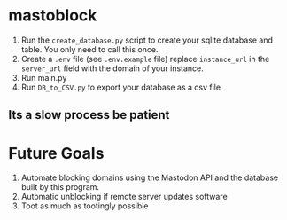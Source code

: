 # mastoblock

1. Run the `create_database.py` script to create your sqlite database and table. You only need to call this once.
2. Create a  `.env` file (see `.env.example` file) replace `instance_url` in the `server_url` field with the domain of your instance.
3. Run main.py
4. Run `DB_to_CSV.py` to export your database as a csv file

## Its a slow process be patient 

# Future Goals
1. Automate blocking domains using the Mastodon API and the database built by this program.
2. Automatic unblocking if remote server updates software
3. Toot as much as tootingly possible 